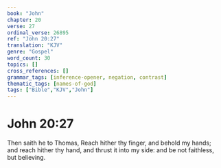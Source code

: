 ```yaml
---
book: "John"
chapter: 20
verse: 27
ordinal_verse: 26895
ref: "John 20:27"
translation: "KJV"
genre: "Gospel"
word_count: 30
topics: []
cross_references: []
grammar_tags: [inference-opener, negation, contrast]
thematic_tags: [names-of-god]
tags: ["Bible","KJV","John"]
---
```


# John 20:27

Then saith he to Thomas, Reach hither thy finger, and behold my hands; and reach hither thy hand, and thrust it into my side: and be not faithless, but believing.
